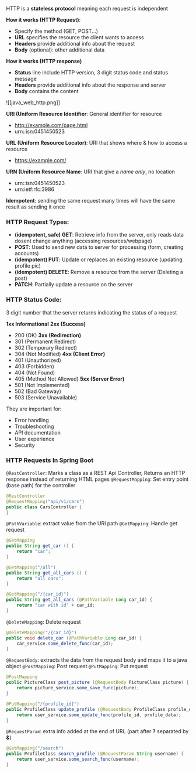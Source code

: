HTTP is a **stateless protocol** meaning each request is independent

**How it works (HTTP Request)**:
- Specify the method (GET, POST...)
- **URL** specifies the resource the client wants to access
- **Headers** provide additional info about the request
- **Body** (optional): other additional data

**How it works (HTTP response)**
- **Status** line include HTTP version, 3 digit status code and status message
- **Headers** provide additional info about the response and server
- **Body** contains the content

![[java_web_http.png]]

**URI (Uniform Resource Identifier**: General identifier for resource
- http://example.com/page.html
- urn::isn:0451450523

**URL (Uniform Resource Locator)**: URI that shows where & how to access a resource
- https://example.com/

**URN (Uniform Resource Name**: URI that give a *name only*, no location
- urn::isn:0451450523
- urn:ietf:rfc:3986

**Idempotent**: sending the same request many times will have the same result as sending it once
### HTTP Request Types:
- **(idempotent, safe) GET**: Retrieve info from the server, only reads data dosent change anything (accessing resources/webpage)
- **POST**: Used to send new data to server for processing (form, creating accounts)
- **(idempotent) PUT**: Update or replaces an existing resource (updating profile pic)
- **(idempotent) DELETE**: Remove a resource from the server (Deleting a post)
- **PATCH**: Partially update a resource on the server

### HTTP Status Code:
3 digit number that the server returns indicating the status of a request

**1xx Informational**
**2xx (Success)**
- 200 (OK)
**3xx (Redirection)**
- 301 (Permanent Redirect)
- 302 (Temporary Redirect)
- 304 (Not Modified)
**4xx (Client Error)**
- 401 (Unauthorized)
- 403 (Forbidden)
- 404 (Not Found)
- 405 (Method Not Allowed)
**5xx (Server Error)**
- 501 (Not Implemented)
- 502 (Bad Gateway)
- 503 (Service Unavailable)

They are important for:
- Error handling
- Troubleshooting
- API documentation
- User experience
- Security

### HTTP Requests In Spring Boot
`@RestController`: Marks a class as a REST Api Controller, Returns an HTTP response instead of returning HTML pages
`@RequestMapping`: Set entry point (base path) for the controller

```java
@RestController
@RequestMapping("api/v1/cars")
public class CarsController {
}
```

`@PathVariable`: extract value from the URI path
`@GetMapping`: Handle get request
```java
@GetMapping
public String get_car () {
	return "car";
}

@GetMapping("/all")
public String get_all_cars () {
	return "all cars";
}

@GetMapping("/{car_id}")
public String get_all_cars (@PathVariable Long car_id) {
	return "car with id" + car_id;
}
```

`@DeleteMapping`: Delete request
```java
@DeleteMapping("/{car_id}")
public void delete_car (@PathVariable Long car_id) {
	car_service.some_delete_func(car_id);
}
```

`@RequestBody`: extracts the data from the request body and maps it to a java object
`@PostMapping`: Post request
`@PutMapping`: Put request

```java
@PostMapping
public PictureClass post_picture (@RequestBody PictureClass picture) {
	return picture_service.some_save_func(picture);
}

@PutMapping("/{profile_id}")
public ProfileClass update_profile (@RequestBody ProfileClass profile_data, @PathVariable Long profile_id) {
	return user_service.some_update_func(profile_id, profile_data);
}
```

`@RequestParam`: extra info added at the end of URL (part after **?** separated by **&**)

```java
@GetMapping("/search")
public ProfileClass search_profile (@RequestParam String username) {
	return user_service.some_search_func(username);
}
```